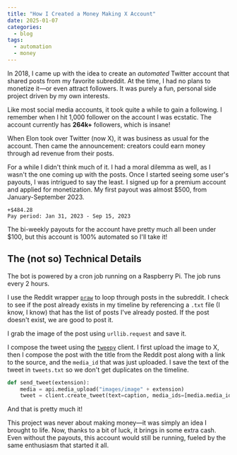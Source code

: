 ```yaml
---
title: "How I Created a Money Making X Account"
date: 2025-01-07
categories:
  - blog
tags:
  - automation
  - money
---
```


In 2018, I came up with the idea to create an *automated* Twitter account that shared posts from my favorite subreddit. At the time, I had no plans to monetize it—or even attract followers. It was purely a fun, personal side project driven by my own interests.

Like most social media accounts, it took quite a while to gain a following. I remember when I hit 1,000 follower on the account I was ecstatic. The account currently has __264k+__ followers, which is insane! 

When Elon took over Twitter (now X), it was business as usual for the account. Then came the announcement: creators could earn money through ad revenue from their posts.

For a while I didn't think much of it. I had a moral dilemma as well, as I wasn't the one coming up with the posts. Once I started seeing some user's payouts, I was intrigued to say the least. I signed up for a premium account and applied for monetization. My first payout was almost $500, from January-September 2023. 

```
+$484.28
Pay period: Jan 31, 2023 - Sep 15, 2023
```

The bi-weekly payouts for the account have pretty much all been under $100, but this account is 100% automated so I'll take it! 


## The (not so) Technical Details

The bot is powered by a cron job running on a Raspberry Pi. The job runs every 2 hours. 

I use the Reddit wrapper [`praw`](https://praw.readthedocs.io/en/stable/) to loop through posts in the subreddit. I check to see if the post already exists in my timeline by referencing a `.txt` file (I know, I know) that has the list of posts I've already posted. If the post doesn't exist, we are good to post it. 

I grab the image of the post using `urllib.request` and save it. 

I compose the tweet using the [`tweepy`](https://docs.tweepy.org/en/stable/) client. I first upload the image to X, then I compose the post with the title from the Reddit post along with a link to the source, and the `media_id` that was just uploaded. I save the text of the tweet in `tweets.txt` so we don't get duplicates on the timeline. 

```python
def send_tweet(extension):
    media = api.media_upload("images/image" + extension)
    tweet = client.create_tweet(text=caption, media_ids=[media.media_id])
```

And that is pretty much it! 

This project was never about making money—it was simply an idea I brought to life. Now, thanks to a bit of luck, it brings in some extra cash. Even without the payouts, this account would still be running, fueled by the same enthusiasm that started it all.

